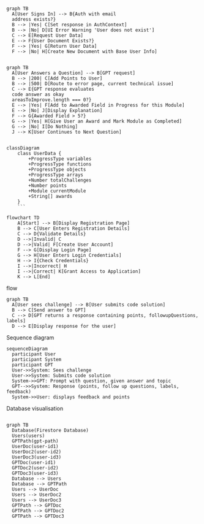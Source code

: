 ```mermaid

graph TB
  A[User Signs In] --> B{Auth with email
  address exists?}
  B --> |Yes| C[Set response in AuthContext]
  B --> |No| D[UI Error Warning 'User does not exist']
  C --> E[Request User Data]
  E --> F{User Document Exists?}
  F --> |Yes| G[Return User Data]
  F --> |No| H[Create New Document with Base User Info]

```

```mermaid

graph TB
  A[User Answers a Question] --> B[GPT request]
  B --> |200| C[Add Points to User]
  B --> |500| D[Route to error page, current technical issue]
  C --> E{GPT response evaluates
  code answer as okay
  areasToImprove.length === 0?}
  E --> |Yes| F[Add to Awarded Field in Progress for this Module]
  E --> |No| J[Display Explanation]
  F --> G{Awarded Field > 5?}
  G --> |Yes| H[Give User an Award and Mark Module as Completed]
  G --> |No| I[Do Nothing]
  J --> K[User Continues to Next Question]
```

````mermaid

classDiagram
    class UserData {
        +ProgressType variables
        +ProgressType functions
        +ProgressType objects
        +ProgressType arrays
        +Number totalChallenges
        +Number points
        +Module currentModule
        +String[] awards
    }
    ```
````

```mermaid
flowchart TD
    A[Start] --> B[Display Registration Page]
    B --> C[User Enters Registration Details]
    C --> D{Validate Details}
    D -->|Invalid| C
    D -->|Valid| F[Create User Account]
    F --> G[Display Login Page]
    G --> H[User Enters Login Credentials]
    H --> I{Check Credentials}
    I -->|Incorrect| H
    I -->|Correct| K[Grant Access to Application]
    K --> L[End]
```


flow

```mermaid
graph TB
  A[User sees challenge] --> B[User submits code solution]
  B --> C[Send answer to GPT]
  C --> D[GPT returns a response containing points, followupQuestions, labels]
  D --> E[Display response for the user]
```
Sequence diagram

```mermaid
sequenceDiagram
  participant User
  participant System
  participant GPT
  User->>System: Sees challenge
  User->>System: Submits code solution
  System->>GPT: Prompt with question, given answer and topic
  GPT-->>System: Response (points, follow up questions, labels, feedback)
  System->>User: displays feedback and points
```


Database visualisation

```mermaid

graph TB
  Database(Firestore Database)
  Users(users)
  GPTPath(gpt-path)
  UserDoc(user-id1)
  UserDoc2(user-id2)
  UserDoc3(user-id3)
  GPTDoc(user-id1)
  GPTDoc2(user-id2)
  GPTDoc3(user-id3)
  Database --> Users
  Database --> GPTPath
  Users --> UserDoc
  Users --> UserDoc2
  Users --> UserDoc3
  GPTPath --> GPTDoc
  GPTPath --> GPTDoc2
  GPTPath --> GPTDoc3
  ```
